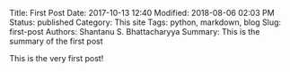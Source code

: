 Title: First Post
Date: 2017-10-13 12:40
Modified: 2018-08-06 02:03 PM
Status: published
Category: This site
Tags: python, markdown, blog
Slug: first-post
Authors: Shantanu S. Bhattacharyya
Summary: This is the summary of the first post

This is the very first post!
